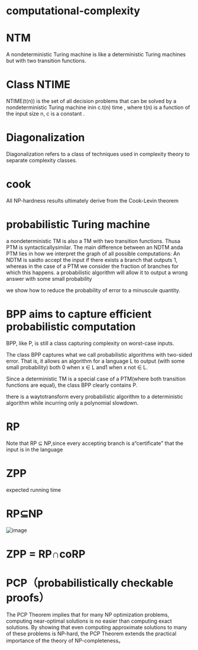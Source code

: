 # computational-complexity

# NTM
A nondeterministic Turing machine is like a deterministic Turing machines but with two transition functions. 

# Class NTIME 
NTIME(t(n)) is the set of all decision problems that can be solved by a nondeterministic Turing machine inin c.t(n) time , where t(n) is a function of the input size n, c is a constant . 

# Diagonalization
Diagonalization refers to a class of techniques used in complexity theory to separate complexity classes.

# cook
All NP-hardness results ultimately derive from the Cook-Levin theorem
# probabilistic Turing machine
a nondeterministic TM is also a TM with two transition functions. Thusa PTM is syntacticallysimilar.
The main difference between an NDTM anda PTM lies in how we interpret the graph of all possible computations: An NDTM is saidto accept the input if there exists a branch that outputs 1, whereas in the case of a PTM we consider the fraction of branches for which this happens.
a probabilistic algorithm will allow it to output a wrong answer with some small probability

we show how to reduce the probability of error to a minuscule quantity.

# BPP aims to capture efficient probabilistic computation
BPP, like P, is still a class capturing complexity on worst-case inputs.

The class BPP captures what we call probabilistic algorithms with two-sided error. That is, it allows an algorithm for a language L to output (with some small probability) both 0 when x ∈ L and1 when x not ∈ L.

Since a deterministic TM is a special case of a PTM(where both transition functions are equal), the class BPP clearly contains P.

there is a waytotransform every probabilistic algorithm to a deterministic algorithm while incurring only a polynomial slowdown.
# RP
Note that RP ⊆ NP,since every accepting branch is a“certificate” that the input is in the language
# ZPP
expected running time

# RP⊆NP
![image](https://github.com/user-attachments/assets/bd406446-445b-45f6-94f8-df0aca43ce7b)

# ZPP = RP∩coRP

#  PCP（probabilistically checkable proofs）
The PCP Theorem implies that for many NP optimization problems, computing near-optimal solutions is no easier than computing exact solutions.
By showing that even computing approximate solutions to many of these problems is NP-hard, the PCP Theorem extends the practical importance of the theory of NP-completeness。
